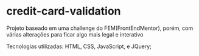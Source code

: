 # credit-card-validation
Projeto baseado em uma challenge do FEM(FrontEndMentor), porém, com várias alterações para ficar algo mais legal e interativo

Tecnologias utilizadas: HTML, CSS, JavaScript, e JQuery;
